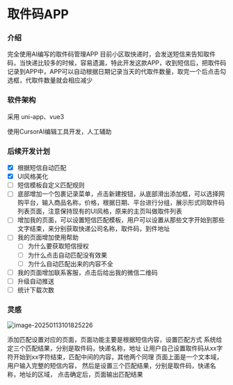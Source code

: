 # 取件码APP

### 介绍
完全使用AI编写的取件码管理APP
目前小区取快递时，会发送短信来告知取件码，当快递比较多的时候，容易遗漏，特此开发这款APP，收到短信后，把取件码记录到APP中，APP可以自动根据日期记录当天的代取件数量，取完一个后点击勾选框，代取件数量就会相应减少

### 软件架构
采用 uni-app、vue3

使用CursorAI编辑工具开发，人工辅助

### 后续开发计划

- [x] 根据短信自动匹配
- [x] UI风格美化
- [ ] 短信模板自定义匹配规则
- [ ] 底部增加一个包裹记录菜单，点击新建按钮，从底部滑出添加框，可以选择网购平台，输入商品名称，价格，根据日期、平台进行分组，展示形式同取件码列表页面，注意保持现有的UI风格，原来的主页叫做取件列表
- [ ] 增加我的页面，可以设置短信匹配模板，用户可以设置从那些文字开始到那些文字结束，来分别获取快递公司名称，取件码，到件地址
- [ ] 我的页面增加使用帮助
  - [ ] 为什么要获取短信授权
  - [ ] 为什么点击自动匹配没有效果
  - [ ] 为什么自动匹配出来的内容不全
- [ ] 我的页面增加联系客服，点击后给出我的微信二维码
- [ ] 升级自动推送
- [ ] 统计下载次数

### 灵感

![image-20250113101825226](https://szx-bucket1.oss-cn-hangzhou.aliyuncs.com/picgo/image-20250113101825226.png)

添加匹配设置对应的页面，页面功能主要是根据短信内容，设置匹配方式
系统给定三个匹配结果，分别是取件码，快递名称，地址
让用户自己设置取件码从xx字符开始到xx字符结束，匹配中间的内容，其他两个同理
页面上面是一个文本域，用户输入完整的短信内容，
然后是设置三个匹配结果，分别是取件码，快递名称，地址的区域，
点击确定后，页面输出匹配结果
